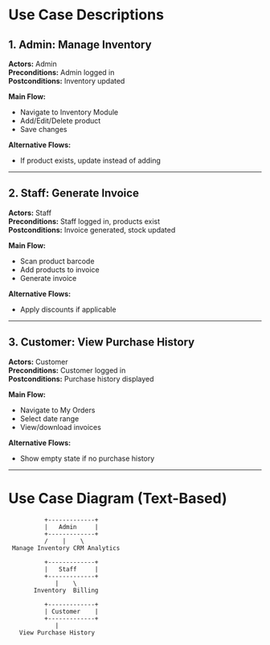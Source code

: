 # Use Case Descriptions

## 1. Admin: Manage Inventory
**Actors:** Admin  
**Preconditions:** Admin logged in  
**Postconditions:** Inventory updated  

**Main Flow:**  
- Navigate to Inventory Module  
- Add/Edit/Delete product  
- Save changes  

**Alternative Flows:**  
- If product exists, update instead of adding  

---

## 2. Staff: Generate Invoice
**Actors:** Staff  
**Preconditions:** Staff logged in, products exist  
**Postconditions:** Invoice generated, stock updated  

**Main Flow:**  
- Scan product barcode  
- Add products to invoice  
- Generate invoice  

**Alternative Flows:**  
- Apply discounts if applicable  

---

## 3. Customer: View Purchase History
**Actors:** Customer  
**Preconditions:** Customer logged in  
**Postconditions:** Purchase history displayed  

**Main Flow:**  
- Navigate to My Orders  
- Select date range  
- View/download invoices  

**Alternative Flows:**  
- Show empty state if no purchase history  

---

# Use Case Diagram (Text-Based)

	          +-------------+
	          |   Admin     |
	          +-------------+
	          /    |    \
	 Manage Inventory CRM Analytics

	          +-------------+
	          |   Staff     |
	          +-------------+
	             |    \
	       Inventory  Billing
	
	          +-------------+
	          | Customer    |
	          +-------------+
	             |
       View Purchase History
